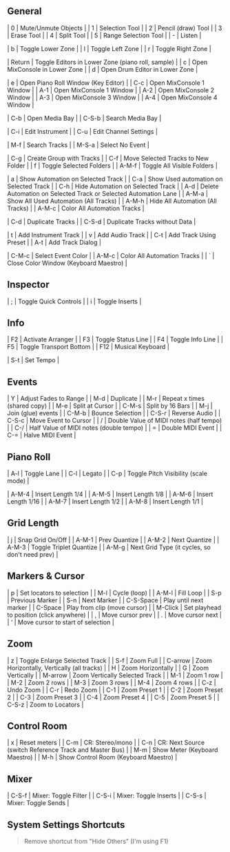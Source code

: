 
## General

| 0 | Mute/Unmute Objects |
| 1 | Selection Tool |
| 2 | Pencil (draw) Tool |
| 3 | Erase Tool |
| 4 | Split Tool |
| 5 | Range Selection Tool |
| - | Listen |

| b | Toggle Lower Zone |
| l | Toggle Left Zone |
| r | Toggle Right Zone |

| Return | Toggle Editors in Lower Zone (piano roll, sample) |
| c | Open MixConsole in Lower Zone |
| d | Open Drum Editor in Lower Zone |

| e | Open Piano Roll Window (Key Editor) |
| C-c | Open MixConsole 1 Window |
| A-1 | Open MixConsole 1 Window |
| A-2 | Open MixConsole 2 Window |
| A-3 | Open MixConsole 3 Window |
| A-4 | Open MixConsole 4 Window |

| C-b | Open Media Bay |
| C-S-b | Search Media Bay |

| C-i | Edit Instrument |
| C-u | Edit Channel Settings |

| M-f | Search Tracks |
| M-S-a | Select No Event |

| C-g | Create Group with Tracks |
| C-f | Move Selected Tracks to New Folder |
| f | Toggle Selected Folders |
| A-M-f | Toggle All Visible Folders |

| a | Show Automation on Selected Track |
| C-a | Show Used automation on Selected Track |
| C-h | Hide Automation on Selected Track |
| A-d | Delete Automation on Selected Track or Selected Automation Lane |
| A-M-a | Show All Used Automation (All Tracks) |
| A-M-h | Hide All Automation (All Tracks) |
| A-M-c | Color All Automation Tracks |

| C-d | Duplicate Tracks |
| C-S-d | Duplicate Tracks without Data |

| t | Add Instrument Track |
| v | Add Audio Track |
| C-t | Add Track Using Preset |
| A-t | Add Track Dialog |

| C-M-c | Select Event Color |
| A-M-c | Color All Automation Tracks |
| ` | Close Color Window (Keyboard Maestro) |

## Inspector

| ; | Toggle Quick Controls |
| i | Toggle Inserts |

## Info

| F2 | Activate Arranger |
| F3 | Toggle Status Line |
| F4 | Toggle Info Line |
| F5 | Toggle Transport Bottom |
| F12 | Musical Keyboard |

| S-t | Set Tempo |

## Events

| Y | Adjust Fades to Range |
| M-d | Duplicate |
| M-r | Repeat x times (shared copy) |
| M-e | Split at Cursor |
| C-M-s | Split by 16 Bars |
| M-j | Join (glue) events |
| C-M-b | Bounce Selection |
| C-S-r | Reverse Audio |
| C-S-c | Move Event to Cursor |
| / | Double Value of MIDI notes (half tempo) |
| C-/ | Half Value of MIDI notes (double tempo) |
| = | Double MIDI Event |
| C-= | Halve MIDI Event |

## Piano Roll

| A-l | Toggle Lane |
| C-l | Legato |
| C-p | Toggle Pitch Visibility (scale mode) |

| A-M-4 | Insert Length 1/4 |
| A-M-5 | Insert Length 1/8 |
| A-M-6 | Insert Length 1/16 |
| A-M-7 | Insert Length 1/2 |
| A-M-8 | Insert Length 1/1 |

## Grid Length

| j | Snap Grid On/Off |
| A-M-1 | Prev Quantize |
| A-M-2 | Next  Quantize |
| A-M-3 | Toggle Triplet Quantize |
| A-M-g | Next Grid Type (it cycles, so don't need prev) |


## Markers & Cursor

| p | Set locators to selection |
| M-l | Cycle (loop) |
| A-M-l | Fill Loop |
| S-p | Previous Marker |
| S-n | Next Marker |
| C-S-Space | Play until next marker |
| C-Space | Play from clip (move cursor) |
| M-Click | Set playhead to position (click anywhere) |
| , | Move cursor prev |
| . | Move cursor next |
| ‘ | Move cursor to start of selection |

## Zoom

| z | Toggle Enlarge Selected Track |
| S-f | Zoom Full |
| C-arrow | Zoom Horizontally, Vertically (all tracks) |
| H | Zoom Horizontally |
| G | Zoom Vertically |
| M-arrow | Zoom Vertically Selected Track |
| M-1 | Zoom 1 row |
| M-2 | Zoom 2 rows |
| M-3 | Zoom 3 rows |
| M-4 | Zoom 4 rows |
| C-z | Undo Zoom |
| C-r | Redo Zoom |
| C-1 | Zoom Preset 1 |
| C-2 | Zoom Preset 2 |
| C-3 | Zoom Preset 3 |
| C-4 | Zoom Preset 4 |
| C-5 | Zoom Preset 5 |
| C-S-z | Zoom to Locators |

## Control Room

| x | Reset meters |
| C-m | CR: Stereo/mono |
| C-n | CR: Next Source (switch Reference Track and Master Bus) |
| M-m | Show Meter (Keyboard Maestro) |
| M-h | Show Control Room (Keyboard Maestro) |

## Mixer

| C-S-f | Mixer: Toggle Filter |
| C-S-i | Mixer: Toggle Inserts |
| C-S-s | Mixer: Toggle Sends |


## System Settings Shortcuts

> Remove shortcut from "Hide Others" (I'm using F1)
